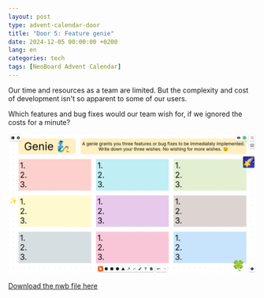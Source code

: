 ```yaml
---
layout: post
type: advent-calendar-door
title: "Door 5: Feature genie"
date: 2024-12-05 00:00:00 +0200
lang: en
categories: tech
tags: [NeoBoard Advent Calendar]
---
```


Our time and resources as a team are limited. But the complexity and cost of development isn't so apparent to some of our users. 

Which features and bug fixes would our team wish for, if we ignored the costs for a minute?

![](./preview.png)

[Download the nwb file here](./retro-task-genie.nwb)
